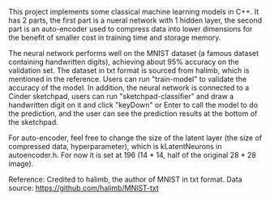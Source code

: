 This project implements some classical machine learning models in C++. It has 2 parts,
the first part is a nueral network with 1 hidden layer, the second part is an auto-encoder
used to compress data into lower dimensions for the benefit of smaller cost in training time 
and storage memory. 

The neural network performs well on the MNIST dataset (a famous dataset containing handwritten
digits), achieving about 95% accuracy on the validation set. The dataset in txt format 
is sourced from halimb, which is mentioned in the reference. Users can run "train-model" to
validate the accuracy of the model. In addition, the neural network is connected to a Cinder
sketchpad, users can run "sketchpad-classifier" and draw a handwritten digit on it and click "keyDown" or Enter to call the model
to do the prediction, and the user can see the prediction results at the bottom of the sketchpad.

For auto-encoder, feel free to change the size of the latent layer (the size of compressed data, hyperparameter), 
which is kLatentNeurons in autoencoder.h. For now it is set at 196 (14 * 14, half of the original 28 * 28 image).

Reference:
Credited to halimb, the author of MNIST in txt format. 
Data source: https://github.com/halimb/MNIST-txt